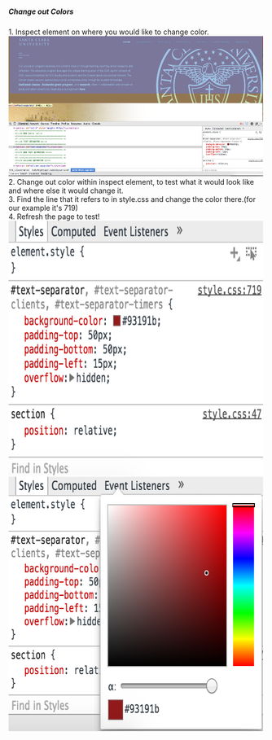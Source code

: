 <html>
<head>
	<title>Markdown</title>
	<link rel="stylesheet" type="text/css" href="file:///Users/thessler/Library/Application%20Support/Mou/CSS/Clearness.css">
	<meta name="author" content="Thomas Hessler" href="http://thomashessler.me/">

</head>
<body>
<h5>Change out Colors</h5>
<h7>1. Inspect element on where you would like to change color.</h7><br>
<img src="images/inspectelementcolor.png" height="275px" width="500px"><br>
<h7>2. Change out color within inspect element, to test what it would look like and where else it would change it.<br>3. Find the line that it refers to in style.css and change the color there.(for our example it's 719) <br>4. Refresh the page to test!</h7><br>
<img src="images/changecolor.png" height="500px" width="500px"><br>
<img src="images/changecolor1.png" height="500px" width="500px">
</body>
</html>